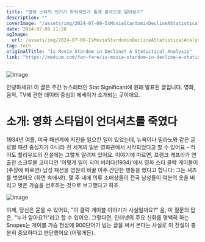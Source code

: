 ```yaml
---
title: "영화 스타의 인기가 하락세인가 통계 분석으로 알아보기"
description: ""
coverImage: "/assets/img/2024-07-09-IsMovieStardominDeclineAStatisticalAnalysis_0.png"
date: 2024-07-09 11:28
ogImage: 
  url: /assets/img/2024-07-09-IsMovieStardominDeclineAStatisticalAnalysis_0.png
tag: Tech
originalTitle: "Is Movie Stardom in Decline? A Statistical Analysis"
link: "https://medium.com/fan-fare/is-movie-stardom-in-decline-a-statistical-analysis-69df36c8932e"
---
```



![Image](/assets/img/2024-07-09-IsMovieStardominDeclineAStatisticalAnalysis_0.png)

안녕하세요! 이 글은 주간 뉴스레터인 Stat Significant에 원래 발표된 글입니다. 영화, 음악, TV에 관한 데이터 중심의 에세이가 소개되는 곳이에요.

# 소개: 영화 스타덤이 언더셔츠를 죽였다

1934년 여름, 미국 패션계에 지진을 일으킨 일이 있었는데, 뉴욕이나 밀라노와 같은 글로벌 패션 중심지가 아니라 전 세계의 일반 영화관에서 시작되었다고 할 수 있어요 - 적어도 할리우드의 전설에는 그렇게 알려져 있어요. 이야기에 따르면, 프랭크 캐프라가 연출한 스크루볼 코미디인 '이렇게 일이 되어 버리다(1934)'에서 영화 스타 클락 게이블이 (주장에 따르면) 남성 패션을 영원히 바꿀 아주 간단한 행동을 했다고 합니다: 그는 셔츠를 벗었어요 (화면 속에서!). 몇 주 내에 의류 소매상들이 전국 남성들이 여분의 옷을 버리고 벗은 가슴을 선호하는 것으로 보고했다고 하죠.

<div class="content-ad"></div>

![Image](/assets/img/2024-07-09-IsMovieStardominDeclineAStatisticalAnalysis_1.png)

이제, 당신은 묻을 수 있어요, "이 클락 게이블 이야기가 사실일까요?" 음, 이 질문의 답은, "누가 알아요?!"라고 할 수 있어요. 그렇다면, 인터넷의 주요 신화를 명백히 하는 Snopes는 게이블 가슴 현상에 900단어가 넘는 글을 써서 본다는 사실로 이 전설이 충분히 중요하다고 판단했어요 (어떻게든).